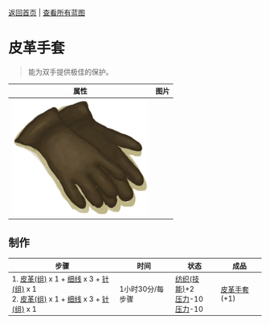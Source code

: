 [返回首页](index.md)   |  [查看所有蓝图](blueprint.md)
# 皮革手套  
> 能为双手提供极佳的保护。  
  
  属性  |   图片   
 ----  |  ----:   
   |  ![](Sprite/GlovesLeather.png)   
  
## 制作  
步骤  |  时间  |  状态  |  成品  
----  |  ----  |  ----  |  ----  
1. [皮革(组)](GpTag_Leather.md) x 1 + [细线](CordFiber.md) x 3 + [针(组)](GpTag_Needle.md) x 1<br>2. [皮革(组)](GpTag_Leather.md) x 1 + [细线](CordFiber.md) x 3 + [针(组)](GpTag_Needle.md) x 1  |  1小时30分/每步骤  |  [纺织(技能)](Skill_Tailoring.md)+2<br>[压力](Stress.md)-10<br>[压力](Stress.md)-10  |  [皮革手套](LeatherGloves.md)(+1)  
